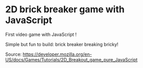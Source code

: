 # 2D brick breaker game with JavaScript

First video game with JavaScript !

Simple but fun to build: brick breaker breaking bricky!

Source: https://developer.mozilla.org/en-US/docs/Games/Tutorials/2D_Breakout_game_pure_JavaScript
